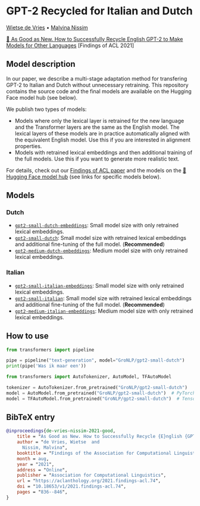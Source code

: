 # GPT-2 Recycled for Italian and Dutch
[Wietse de Vries](https://www.semanticscholar.org/author/Wietse-de-Vries/144611157) •
[Malvina Nissim](https://www.semanticscholar.org/author/M.-Nissim/2742475)

[📝 As Good as New. How to Successfully Recycle English GPT-2 to Make Models for Other Languages](https://aclanthology.org/2021.findings-acl.74/) [Findings of ACL 2021]

## Model description

In our paper, we describe a multi-stage adaptation method for transfering GPT-2 to Italian and Dutch without unnecessary retraining. This repository contains the source code and the final models are available on the Hugging Face model hub (see below).

We publish two types of models:
 - Models where only the lexical layer is retrained for the new language and the Transformer layers are the same as the English model. The lexical layers of these models are in practice automatically aligned with the equivalent English model. Use this if you are interested in alignment properties.
 - Models with retrained lexical embeddings and then additional training of the full models. Use this if you want to generate more realistic text.

For details, check out our [Findings of ACL paper](https://aclanthology.org/2021.findings-acl.74/) and the models on the [🤗 Hugging Face model hub](https://huggingface.co/GroNLP) (see links for specific models below).


## Models

### Dutch
 - [`gpt2-small-dutch-embeddings`](https://huggingface.co/GroNLP/gpt2-small-dutch-embeddings): Small model size with only retrained lexical embeddings.
 - [`gpt2-small-dutch`](https://huggingface.co/GroNLP/gpt2-small-dutch):  Small model size with retrained lexical embeddings and additional fine-tuning of the full model. (**Recommended**)
 - [`gpt2-medium-dutch-embeddings`](https://huggingface.co/GroNLP/gpt2-medium-dutch-embeddings): Medium model size with only retrained lexical embeddings.

### Italian
 - [`gpt2-small-italian-embeddings`](https://huggingface.co/GroNLP/gpt2-small-italian-embeddings): Small model size with only retrained lexical embeddings.
 - [`gpt2-small-italian`](https://huggingface.co/GroNLP/gpt2-small-italian):  Small model size with retrained lexical embeddings and additional fine-tuning of the full model. (**Recommended**)
 - [`gpt2-medium-italian-embeddings`](https://huggingface.co/GroNLP/gpt2-medium-italian-embeddings): Medium model size with only retrained lexical embeddings.


## How to use

```python
from transformers import pipeline

pipe = pipeline("text-generation", model="GroNLP/gpt2-small-dutch")
print(pipe('Was ik maar een'))
```

```python
from transformers import AutoTokenizer, AutoModel, TFAutoModel

tokenizer = AutoTokenizer.from_pretrained("GroNLP/gpt2-small-dutch")
model = AutoModel.from_pretrained("GroNLP/gpt2-small-dutch")  # PyTorch
model = TFAutoModel.from_pretrained("GroNLP/gpt2-small-dutch")  # Tensorflow
```

## BibTeX entry

```bibtex
@inproceedings{de-vries-nissim-2021-good,
    title = "As Good as New. How to Successfully Recycle {E}nglish {GPT}-2 to Make Models for Other Languages",
    author = "de Vries, Wietse  and
      Nissim, Malvina",
    booktitle = "Findings of the Association for Computational Linguistics: ACL-IJCNLP 2021",
    month = aug,
    year = "2021",
    address = "Online",
    publisher = "Association for Computational Linguistics",
    url = "https://aclanthology.org/2021.findings-acl.74",
    doi = "10.18653/v1/2021.findings-acl.74",
    pages = "836--846",
}
```
